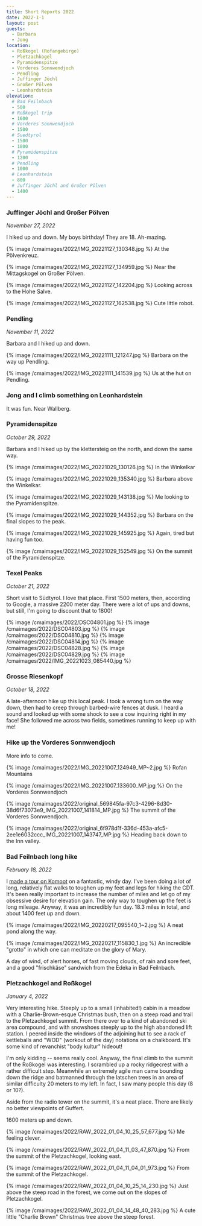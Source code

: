 ```yaml
---
title: Short Reports 2022
date: 2022-1-1
layout: post
guests:
  - Barbara
  - Jong
location:
  - Roßkogel (Rofangebirge)
  - Pletzachkogel
  - Pyramidenspitze
  - Vorderes Sonnwendjoch
  - Pendling
  - Juffinger Jöchl
  - Großer Pölven
  - Leonhardstein
elevation:
  # Bad Feilnbach
  - 500
  # Roßkogel trip
  - 1600
  # Vorderes Sonnwendjoch
  - 1500
  # Suedtyrol
  - 1500
  - 1800
  # Pyramidenspitze
  - 1200
  # Pendling
  - 1000
  # Leonhardstein
  - 800
  # Juffinger Jöchl and Großer Pölven
  - 1400
---
```


### Juffinger Jöchl and Großer Pölven
_November 27, 2022_

I hiked up and down. My boys birthday!
They are 18. Ah-mazing.

{% image /cmaimages/2022/IMG_20221127_130348.jpg %}
At the Pölvenkreuz.

{% image /cmaimages/2022/IMG_20221127_134959.jpg %}
Near the Mittagskogel on Großer Pölven.

{% image /cmaimages/2022/IMG_20221127_142204.jpg %}
Looking across to the Hohe Salve.

{% image /cmaimages/2022/IMG_20221127_162538.jpg %}
Cute little robot.

### Pendling
_November 11, 2022_

Barbara and I hiked up and down.

{% image /cmaimages/2022/IMG_20221111_121247.jpg %}
Barbara on the way up Pendling.

{% image /cmaimages/2022/IMG_20221111_141539.jpg %}
Us at the hut on Pendling.

### Jong and I climb something on Leonhardstein

It was fun. Near Wallberg.

### Pyramidenspitze
_October 29, 2022_

Barbara and I hiked up by the klettersteig on the north, and down the same
way.

{% image /cmaimages/2022/IMG_20221029_130126.jpg %}
In the Winkelkar

{% image /cmaimages/2022/IMG_20221029_135340.jpg %}
Barbara above the Winkelkar.

{% image /cmaimages/2022/IMG_20221029_143138.jpg %}
Me looking to the Pyramidenspitze.

{% image /cmaimages/2022/IMG_20221029_144352.jpg %}
Barbara on the final slopes to the peak.

{% image /cmaimages/2022/IMG_20221029_145925.jpg %}
Again, tired but having fun too.

{% image /cmaimages/2022/IMG_20221029_152549.jpg %}
On the summit of the Pyramidenspitze.

### Texel Peaks
_October 21, 2022_

Short visit to Südtyrol. I love that place. First 1500 meters, then, according
to Google, a massive 2200 meter day. There were a lot of ups and downs, but
still, I'm going to discount that to 1800!

{% image /cmaimages/2022/DSC04801.jpg %}
{% image /cmaimages/2022/DSC04803.jpg %}
{% image /cmaimages/2022/DSC04810.jpg %}
{% image /cmaimages/2022/DSC04814.jpg %}
{% image /cmaimages/2022/DSC04828.jpg %}
{% image /cmaimages/2022/DSC04829.jpg %}
{% image /cmaimages/2022/IMG_20221023_085440.jpg %}

### Grosse Riesenkopf
_October 18, 2022_

A late-afternoon hike up this local peak.
I took a wrong turn on the way down, then had to creep through barbed-wire
fences at dusk. I heard a sound and looked up with some shock to see a
cow inquiring right in my face! She followed me across two fields, sometimes
running to keep up with me!

### Hike up the Vorderes Sonnwendjoch

More info to come.

{% image /cmaimages/2022/IMG_20221007_124949_MP~2.jpg %}
Rofan Mountains

{% image /cmaimages/2022/IMG_20221007_133600_MP.jpg %}
On the Vorderes Sonnwendjoch

{% image /cmaimages/2022/original_569845fa-97c3-4296-8d30-38d6f73073e9_IMG_20221007_141814_MP.jpg %}
The summit of the Vorderes Sonnwendjoch.

{% image /cmaimages/2022/original_6f978d1f-336d-453a-afc5-2ee1e6032ccc_IMG_20221007_143747_MP.jpg %}
Heading back down to the Inn valley.

### Bad Feilnbach long hike
_February 18, 2022_

I [made a tour on Komoot](https://www.komoot.com/tour/675454148)
on a fantastic, windy day. I've been doing a lot of long, relatively
flat walks to toughen up my feet and legs for hiking the CDT.
It's been really important to increase the number of miles and
let go of my obsessive desire for elevation gain. The only way
to toughen up the feet is long mileage. Anyway, it was an incredibly
fun day. 18.3 miles in total, and about 1400 feet up and down.

{% image /cmaimages/2022/IMG_20220217_095540_1~2.jpg %}
A neat pond along the way.

{% image /cmaimages/2022/IMG_20220217_115830_1.jpg %}
An incredible "grotto" in which one can meditate on the glory of Mary.

A day of wind, of alert horses, of fast moving clouds, of rain
and sore feet, and a good "frischkäse" sandwich from the Edeka in Bad Feilnbach.

### Pletzachkogel and Roßkogel
_January 4, 2022_

Very interesting hike. Steeply up to a small (inhabited!) cabin
in a meadow with a Charlie-Brown-esque Christmas bush, then
on a steep road and trail to the Pletzachkogel summit. From
there over to a kind of abandoned ski area compound, and with
snowshoes steeply up to the high abandoned lift station.
I peered inside the windows of the adjoining hut to see a rack
of kettleballs and "WOD" (workout of the day) notations on a
chalkboard. It's some kind of revanchist "body kultur" hideout!

I'm only kidding -- seems really cool. Anyway, the final climb
to the summit of the Roßkogel was interesting. I scrambled up
a rocky ridgecrest with a rather difficult step. Meanwhile an
extremely agile man came bounding down the ridge and batmanned
through the latschen trees in an area of similar difficulty
20 meters to my left. In fact, I saw many people this day (8 or 10?).

Aside from the radio tower on the summit, it's a neat place.
There are likely no better viewpoints of Guffert.

1600 meters up and down.

{% image /cmaimages/2022/RAW_2022_01_04_10_25_57_677.jpg %}
Me feeling clever.

{% image /cmaimages/2022/RAW_2022_01_04_11_03_47_870.jpg %}
From the summit of the Pletzachkogel, looking east.

{% image /cmaimages/2022/RAW_2022_01_04_11_04_01_973.jpg %}
From the summit of the Pletzachkogel.

{% image /cmaimages/2022/RAW_2022_01_04_10_25_14_230.jpg %}
Just above the steep road in the forest, we come out on the slopes
of Pletzachkogel.

{% image /cmaimages/2022/RAW_2022_01_04_14_48_40_283.jpg %}
A cute little "Charlie Brown" Christmas tree above the steep forest.
